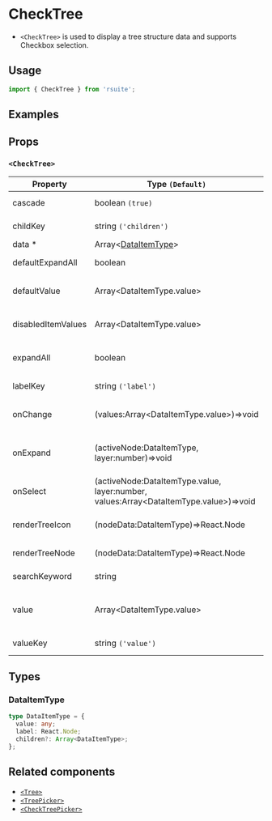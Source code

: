 # CheckTree

- `<CheckTree>` is used to display a tree structure data and supports Checkbox selection.

## Usage

```js
import { CheckTree } from 'rsuite';
```

## Examples

<!--{demo}-->

## Props

### `<CheckTree>`

| Property           | Type `(Default)`                                                                            | Description                                                 |
| ------------------ | ------------------------------------------------------------------------------------------- | ----------------------------------------------------------- |
| cascade            | boolean `(true)`                                                                            | Whether cascade select                                      |
| childKey           | string `('children')`                                                                       | Set childrenKey key in data                                 |
| data \*            | Array&lt;[DataItemType](#DataItemType)&gt;                                                  | Tree data                                                   |
| defaultExpandAll   | boolean                                                                                     | Expand all tree node                                        |
| defaultValue       | Array&lt;DataItemType.value&gt;                                                             | Default values of the selected tree node                    |
| disabledItemValues | Array&lt;DataItemType.value&gt;                                                             | Values of disabled tree node                                |
| expandAll          | boolean                                                                                     | Expand or unExpand all nodes(Controlled)                    |
| labelKey           | string `('label')`                                                                          | Set label key in data                                       |
| onChange           | (values:Array&lt;DataItemType.value&gt;)=>void                                              | Callback fired when value change                            |
| onExpand           | (activeNode:DataItemType, layer:number)=>void                                               | Callback fired when tree node expand state changed          |
| onSelect           | (activeNode:DataItemType.value, layer:number, values:Array&lt;DataItemType.value&gt;)=>void | Callback fired when tree node is selected                   |
| renderTreeIcon     | (nodeData:DataItemType)=>React.Node                                                         | Custom render the icon in tree node                         |
| renderTreeNode     | (nodeData:DataItemType)=>React.Node                                                         | Custom render tree node                                     |
| searchKeyword      | string                                                                                      | searchKeyword (Controlled)                                  |
| value              | Array&lt;DataItemType.value&gt;                                                             | Specifies the values of the selected tree node (Controlled) |
| valueKey           | string `('value')`                                                                          | Set value key in data                                       |

## Types

### DataItemType

```ts
type DataItemType = {
  value: any;
  label: React.Node;
  children?: Array<DataItemType>;
};
```

## Related components

- [`<Tree>`](./tree)
- [`<TreePicker>`](./tree-picker)
- [`<CheckTreePicker>`](./check-tree-picker)

